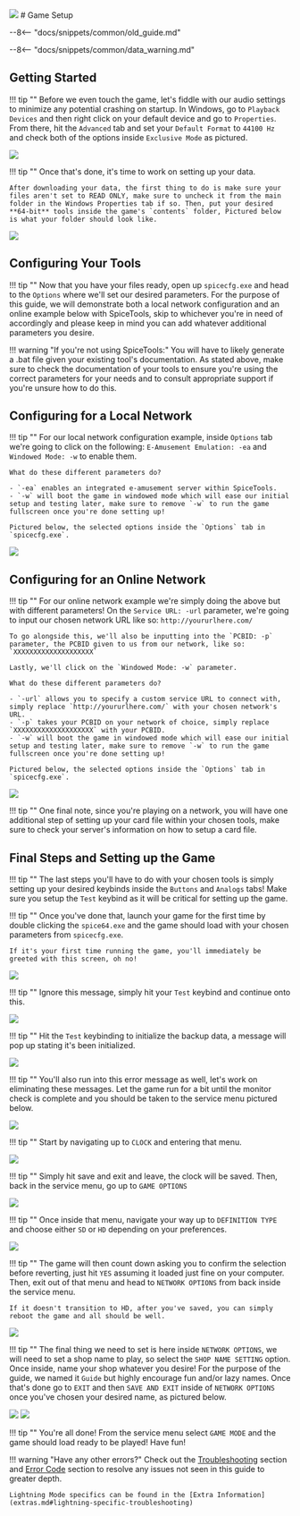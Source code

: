 <img class="header-logo" src="/img/konami/iidx/27_heroicverse/logo.webp">
# Game Setup

--8<-- "docs/snippets/common/old_guide.md"

--8<-- "docs/snippets/common/data_warning.md"

## Getting Started

!!! tip ""
    Before we even touch the game, let's fiddle with our audio settings to minimize any potential crashing on startup. In Windows, go to `Playback Devices` and then right click on your default device and go to `Properties`. From there, hit the `Advanced` tab and set your `Default Format` to `44100 Hz` and check both of the options inside `Exclusive Mode` as pictured.

<img src="/img/common/audio_24_441.webp">

!!! tip ""
    Once that's done, it's time to work on setting up your data.

    After downloading your data, the first thing to do is make sure your files aren't set to READ ONLY, make sure to uncheck it from the main folder in the Windows Properties tab if so. Then, put your desired **64-bit** tools inside the game's `contents` folder, Pictured below is what your folder should look like. 

<img src="/img/konami/iidx/27_heroicverse/1.webp">

## Configuring Your Tools

!!! tip ""
    Now that you have your files ready, open up `spicecfg.exe` and head to the `Options` where we'll set our desired parameters. For the purpose of this guide, we will demonstrate both a local network configuration and an online example below with SpiceTools, skip to whichever you're in need of accordingly and please keep in mind you can add whatever additional parameters you desire.

!!! warning "If you're not using SpiceTools:"
    You will have to likely generate a .bat file given your existing tool's documentation. As stated above, make sure to check the documentation of your tools to ensure you're using the correct parameters for your needs and to consult appropriate support if you're unsure how to do this.

## Configuring for a Local Network

!!! tip ""
    For our local network configuration example, inside `Options` tab we're going to click on the following: `E-Amusement Emulation: -ea` and `Windowed Mode: -w` to enable them.

    What do these different parameters do?

    - `-ea` enables an integrated e-amusement server within SpiceTools.
    - `-w` will boot the game in windowed mode which will ease our initial setup and testing later, make sure to remove `-w` to run the game fullscreen once you're done setting up!

    Pictured below, the selected options inside the `Options` tab in `spicecfg.exe`.

<img src="/img/konami/iidx/27_heroicverse/cfg_ea.webp">

## Configuring for an Online Network

!!! tip ""
    For our online network example we're simply doing the above but with different parameters! On the `Service URL: -url` parameter, we're going to input our chosen network URL like so: `http://yoururlhere.com/`

    To go alongside this, we'll also be inputting into the `PCBID: -p` parameter, the PCBID given to us from our network, like so: `XXXXXXXXXXXXXXXXXXXX`

    Lastly, we'll click on the `Windowed Mode: -w` parameter.

    What do these different parameters do?

    - `-url` allows you to specify a custom service URL to connect with, simply replace `http://yoururlhere.com/` with your chosen network's URL.
    - `-p` takes your PCBID on your network of choice, simply replace `XXXXXXXXXXXXXXXXXXXX` with your PCBID.
    - `-w` will boot the game in windowed mode which will ease our initial setup and testing later, make sure to remove `-w` to run the game fullscreen once you're done setting up!

    Pictured below, the selected options inside the `Options` tab in `spicecfg.exe`.

<img src="/img/konami/iidx/27_heroicverse/cfg_on.webp">

!!! tip ""
    One final note, since you're playing on a network, you will have one additional step of setting up your card file within your chosen tools, make sure to check your server's information on how to setup a card file.

## Final Steps and Setting up the Game

!!! tip ""
    The last steps you'll have to do with your chosen tools is simply setting up your desired keybinds inside the `Buttons` and `Analogs` tabs! Make sure you setup the `Test` keybind as it will be critical for setting up the game. 


!!! tip ""
    Once you've done that, launch your game for the first time by double clicking the `spice64.exe` and the game should load with your chosen parameters from `spicecfg.exe`.

    If it's your first time running the game, you'll immediately be greeted with this screen, oh no!

<img src="/img/konami/iidx/25_cannonballers/4.webp">

!!! tip ""
    Ignore this message, simply hit your `Test` keybind and continue onto this.

<img src="/img/konami/iidx/25_cannonballers/5.webp">

!!! tip ""
    Hit the `Test` keybinding to initialize the backup data, a message will pop up stating it's been initialized.

<img src="/img/konami/iidx/25_cannonballers/6.webp">

!!! tip ""
    You'll also run into this error message as well, let's work on eliminating these messages. Let the game run for a bit until the monitor check is complete and you should be taken to the service menu pictured below.

<img src="/img/konami/iidx/25_cannonballers/7.webp">

!!! tip ""
    Start by navigating up to `CLOCK` and entering that menu.

<img src="/img/konami/iidx/25_cannonballers/8.webp">

!!! tip ""
    Simply hit save and exit and leave, the clock will be saved. Then, back in the service menu, go up to `GAME OPTIONS`

<img src="/img/konami/iidx/25_cannonballers/9.webp">

!!! tip ""
    Once inside that menu, navigate your way up to `DEFINITION TYPE` and choose either `SD` or `HD` depending on your preferences.

<img src="/img/konami/iidx/26_rootage/1.webp">

!!! tip ""
    The game will then count down asking you to confirm the selection before reverting, just hit `YES` assuming it loaded just fine on your computer. Then, exit out of that menu and head to `NETWORK OPTIONS` from back inside the service menu.

    If it doesn't transition to HD, after you've saved, you can simply reboot the game and all should be well.

<img src="/img/konami/iidx/25_cannonballers/11.webp">

!!! tip ""
    The final thing we need to set is here inside `NETWORK OPTIONS`, we will need to set a shop name to play, so select the `SHOP NAME SETTING` option. Once inside, name your shop whatever you desire! For the purpose of the guide, we named it `Guide` but highly encourage fun and/or lazy names. Once that's done go to `EXIT` and then `SAVE AND EXIT` inside of `NETWORK OPTIONS` once you've chosen your desired name, as pictured below.

<img src="/img/konami/iidx/25_cannonballers/12.webp">

<img src="/img/konami/iidx/25_cannonballers/13.webp">

!!! tip ""
    You're all done! From the service menu select `GAME MODE` and the game should load ready to be played! Have fun!

!!! warning "Have any other errors?"
    Check out the [Troubleshooting](troubleshooting.md) section and [Error Code](/errorcodes/konami.md) section to resolve any issues not seen in this guide to greater depth.

    Lightning Mode specifics can be found in the [Extra Information](extras.md#lightning-specific-troubleshooting)